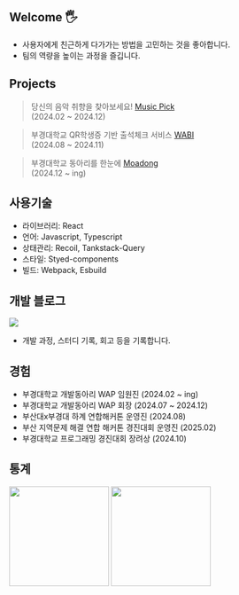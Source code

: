 ## Welcome 🖐️
- 사용자에게 친근하게 다가가는 방법을 고민하는 것을 좋아합니다.
- 팀의 역량을 높이는 과정을 즐깁니다.

## Projects
> 당신의 음악 취향을 찾아보세요!
[Music Pick](https://github.com/pknu-wap/Music_PICK)<br/>  (2024.02 ~ 2024.12)

> 부경대학교 QR학생증 기반 출석체크 서비스 
[WABI](https://github.com/pknu-wap/WABI-FE)<br/> (2024.08 ~ 2024.11)

> 부경대학교 동아리를 한눈에
[Moadong](https://github.com/Moadong/moadong)<br/> (2024.12 ~ ing) <br/>


## 사용기술

- 라이브러리: React
- 언어: Javascript, Typescript
- 상태관리: Recoil, Tankstack-Query
- 스타일: Styed-components
- 빌드: Webpack, Esbuild

## 개발 블로그
<div>
	<a href="https://velog.io/@seongwon__105/posts">
	<img src="https://velog-readme-stats.vercel.app/api/badge?name=Velog"/>
	</a>
</div>

- 개발 과정, 스터디 기록, 회고 등을 기록합니다. <br/>

## 경험
- 부경대학교 개발동아리 WAP 임원진 (2024.02 ~ ing)
- 부경대학교 개발동아리 WAP 회장 (2024.07 ~ 2024.12)
- 부산대x부경대 하계 연합해커톤 운영진 (2024.08)
- 부산 지역문제 해결 연합 해커톤 경진대회 운영진 (2025.02)
- 부경대학교 프로그래밍 경진대회 장려상 (2024.10)

## 통계
<div>
	<img src="https://github-readme-stats.vercel.app/api?username=seongwon030&theme=default&show_icons=true&count_private=true" height="180px"/>
	<img src="http://mazassumnida.wtf/api/v2/generate_badge?boj=seongwon0903" height="180px"/>
</div>


